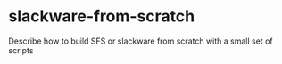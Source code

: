 # slackware-from-scratch
Describe how to build SFS or slackware from scratch with a small set of scripts
